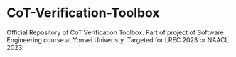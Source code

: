 # CoT-Verification-Toolbox
Official Repository of CoT Verification Toolbox. Part of project of Software Engineering course at Yonsei Univeristy. Targeted for LREC 2023 or NAACL 2023!
